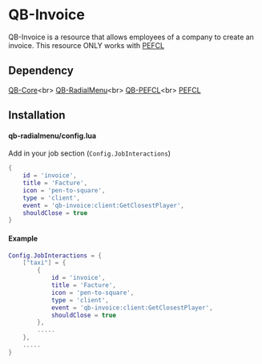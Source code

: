 # QB-Invoice

QB-Invoice is a resource that allows employees of a company to create an invoice. This resource ONLY works with [PEFCL]("https://github.com/project-error/pefcl")

## Dependency

[QB-Core]("https://github.com/qbcore-framework/qb-core")<br>
[QB-RadialMenu]("https://github.com/qbcore-framework/qb-radialmenu")<br>
[QB-PEFCL]("https://github.com/project-error/qb-pefcl")<br>
[PEFCL]("https://github.com/project-error/pefcl")
## Installation

#### qb-radialmenu/config.lua
Add in your job section (`Config.JobInteractions`)

```lua
{
    id = 'invoice',
    title = 'Facture',
    icon = 'pen-to-square',
    type = 'client',
    event = 'qb-invoice:client:GetClosestPlayer',
    shouldClose = true
}
```

#### Example

```lua
Config.JobInteractions = {
    ["taxi"] = {
        {
            id = 'invoice',
            title = 'Facture',
            icon = 'pen-to-square',
            type = 'client',
            event = 'qb-invoice:client:GetClosestPlayer',
            shouldClose = true
        },
        .....
    },
    .....
}
```
